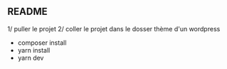 ## README
1/ puller le projet
2/ coller le projet dans le dosser  thème d'un wordpress
- composer install 
- yarn install
- yarn dev


